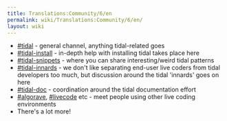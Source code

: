 ```yaml
---
title: Translations:Community/6/en
permalink: wiki/Translations:Community/6/en/
layout: wiki
---
```


-   [\#tidal](https://talk.lurk.org/channel/tidal) - general channel,
    anything tidal-related goes
-   [\#tidal-install](https://talk.lurk.org/channel/tidal-install) -
    in-depth help with installing tidal takes place here
-   [\#tidal-snippets](https://talk.lurk.org/channel/tidal-snippets) -
    where you can share interesting/weird tidal patterns
-   [\#tidal-innards](https://talk.lurk.org/channel/tidal-innards) - we
    don't like separating end-user live coders from tidal developers too
    much, but discussion around the tidal 'innards' goes on here
-   [\#tidal-doc](https://talk.lurk.org/channel/tidal-doc) -
    coordination around the tidal documentation effort
-   [\#algorave](https://talk.lurk.org/channel/algorave),
    [\#livecode](https://talk.lurk.org/channel/algorave) etc - meet
    people using other live coding environments
-   There's a lot more!

